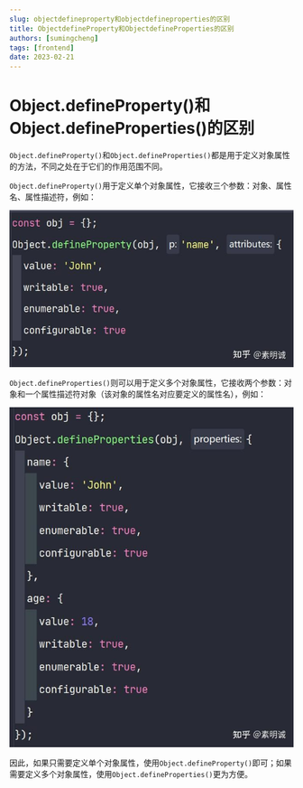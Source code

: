 ```yaml
---
slug: objectdefineproperty和objectdefineproperties的区别
title: ObjectdefineProperty和ObjectdefineProperties的区别
authors: [sumingcheng]
tags: [frontend]
date: 2023-02-21
---
```


# Object.defineProperty()和Object.defineProperties()的区别



 



`Object.defineProperty()`和`Object.defineProperties()`都是用于定义对象属性的方法，不同之处在于它们的作用范围不同。

`Object.defineProperty()`用于定义单个对象属性，它接收三个参数：对象、属性名、属性描述符，例如：

![56355177cba62dceb2eb4064b1fa5f27](../image/56355177cba62dceb2eb4064b1fa5f27.jpg)

`Object.defineProperties()`则可以用于定义多个对象属性，它接收两个参数：对象和一个属性描述符对象（该对象的属性名对应要定义的属性名），例如：

![d9585335e55d924129c36967fece038f](../image/d9585335e55d924129c36967fece038f.jpg)

因此，如果只需要定义单个对象属性，使用`Object.defineProperty()`即可；如果需要定义多个对象属性，使用`Object.defineProperties()`更为方便。